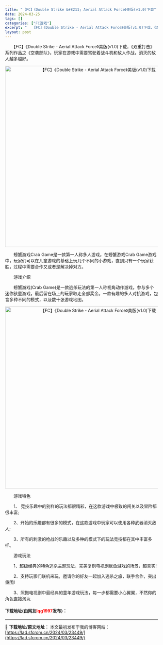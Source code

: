 ```yaml
---
title: "【FC】《Double Strike &#8211; Aerial Attack Force》美版(v1.0)下载"
date: 2024-03-25
tags: []
categories: ["FC游戏"]
excerpt: "　　【FC】《Double Strike - Aerial Attack Force》美版(v1.0)下载，《双重打击》系列作品之《空袭部队》，玩家在游戏中需要驾驶着战斗机和敌人作战，消灭的敌人越多越好。 　　螃蟹游戏Crab Game是一款第一人称多人游戏，在螃蟹游戏Crab Game游戏中，玩家&hellip;"
layout: post
---
```


 <p>　　【FC】《Double Strike - Aerial Attack Force》美版(v1.0)下载，《双重打击》系列作品之《空袭部队》，玩家在游戏中需要驾驶着战斗机和敌人作战，消灭的敌人越多越好。</p> <p align="center"><img align="" border="0" src="https://lad.sfcrom.cn/wp-content/uploads/2024/03/20240325_66018f860b1ce.png" width="596" alt="【FC】《Double Strike - Aerial Attack Force》美版(v1.0)下载" /></p> <p>　　螃蟹游戏Crab Game是一款第一人称多人游戏，在螃蟹游戏Crab Game游戏中，玩家们可以在儿童游戏的基础上玩几个不同的小游戏，直到只有一个玩家获胜，过程中需要合作又或者是解决掉对方。</p> <p>　　游戏介绍</p> <p>　　螃蟹游戏(Crab Game)是一款逃杀玩法的第一人称视角动作游戏，参与多个迷你孩童游戏，最后留在场上的玩家取走全部奖金。一款有趣的多人对抗游戏，包含多种不同的模式，以及数十张游戏地图。</p> <p align="center"><img align="" border="0" src="https://lad.sfcrom.cn/wp-content/uploads/2024/03/20240325_66018f881067d.png" width="598" alt="【FC】《Double Strike - Aerial Attack Force》美版(v1.0)下载" /></p> <p>　　游戏特色</p> <p>　　1、 竞技乐趣中的别样的玩法都很精彩，在这款游戏中极致的闯关以及冒险都很丰富;</p> <p>　　2、开始的乐趣都有很多的模式，在这款游戏中玩家可以使用各种武器消灭敌人;</p> <p>　　3、所有的刺激的枪战的乐趣以及多种的模式下的玩法竞技都在其中丰富多样。</p> <p>　　游戏玩法</p> <p>　　1、超级经典的特色逃杀主题玩法，完美复刻电视剧鱿鱼游戏的场景，超真实!</p> <p>　　2、支持玩家们联机来玩，邀请你的好友一起加入逃杀之旅，联手合作，突出重围!</p> <p>　　3、照搬电视剧中最经典的童年游戏玩法，每一步都需要小心翼翼，不然你的角色直接淘汰</p> <p><h4>下载地址(由网友<font color="red">lqg1997</font>发布)：</h4></p> 

---
📖 **下载地址/原文地址：** 本文最初发布于我的博客网站：[https://lad.sfcrom.cn/2024/03/23449/](https://lad.sfcrom.cn/2024/03/23449/)
